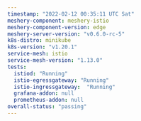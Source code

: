 ```yaml
---
timestamp: "2022-02-12 00:35:11 UTC Sat"
meshery-component: meshery-istio
meshery-component-version: edge
meshery-server-version: "v0.6.0-rc-5"
k8s-distro: minikube
k8s-version: "v1.20.1"
service-mesh: istio
service-mesh-version: "1.13.0"
tests:
  istiod: "Running"
  istio-egressgateway: "Running"
  istio-ingressgateway:  "Running"
  grafana-addon: null
  prometheus-addon: null
overall-status: "passing"
---
```

